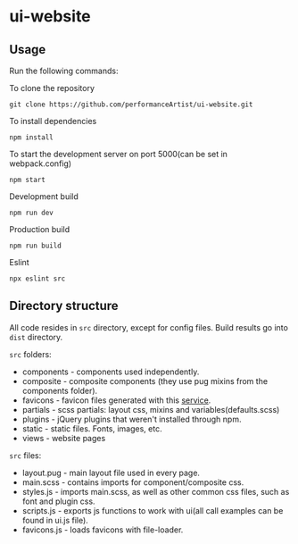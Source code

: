 # ui-website

## Usage

Run the following commands:

To clone the repository

```
git clone https://github.com/performanceArtist/ui-website.git
```

To install dependencies

```
npm install
```

To start the development server on port 5000(can be set in webpack.config)

```shell
npm start
```

Development build

```shell
npm run dev
```

Production build

```
npm run build
```

Eslint

```
npx eslint src
```

## Directory structure

All code resides in `src` directory, except for config files. Build results go into `dist` directory.

`src` folders:

* components - components used independently.
* composite - composite components (they use pug mixins from the components folder).
* favicons - favicon files generated with this [service](https://realfavicongenerator.net/). 
* partials - scss partials: layout css, mixins and variables(defaults.scss)
* plugins - jQuery plugins that weren't installed through npm.
* static - static files. Fonts, images, etc.
* views - website pages 

`src` files:

* layout.pug - main layout file used in every page.
* main.scss - contains imports for component/composite css.
* styles.js - imports main.scss, as well as other common css files, such as font and plugin css.
* scripts.js - exports js functions to work with ui(all call examples can be found in ui.js file).
* favicons.js - loads favicons with file-loader.